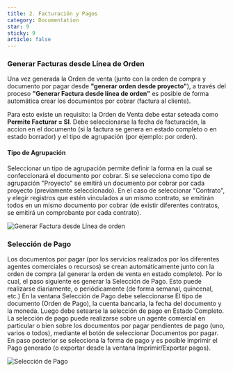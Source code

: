 ```yaml
---
title: 2. Facturación y Pagos
category: Documentation
star: 9
sticky: 9
article: false
---
```


### Generar Facturas desde Línea de Orden

Una vez generada la Orden de venta (junto con la orden de compra y documento por pagar desde **"generar orden desde proyecto"**), a través del proceso **"Generar Factura desde línea de orden"** es posible de forma automática crear los documentos por cobrar (factura al cliente).

Para esto existe un requisito: la Orden de Venta debe estar seteada como **Permite Facturar = SI**. Debe seleccionarse la fecha de facturación, la accion en el documento (si la factura se genera en estado completo o en estado borrador) y el tipo de agrupación (por ejemplo: por orden).

#### Tipo de Agrupación

Seleccionar un tipo de agrupación permite definir la forma en la cual se confeccionará el documento por cobrar.
Si se selecciona como tipo de agrupación "Proyecto" se emitirá un documento por cobrar por cada proyecto (previamente seleccionado). 
En el caso de seleccionar "Contrato", y elegir registros que estén vinculados a un mismo contrato, se emitirán todos en un mismo documento por cobrar (de existir diferentes contratos, se emitirá un comprobante por cada contrato).

![Generar Factura desde Línea de orden](/assets/img/docs/field-services-management/fis-services6.png)

### Selección de Pago

Los documentos por pagar (por los servicios realizados por los diferentes agentes comerciales o recursos) se crean automáticamente junto con la orden de compra (al generar la orden de venta en estado completo). Por lo cual, el paso siguiente es generar la Selección de Pago.
Esto puede realizarse diariamente, o periódicamente (de forma semanal, quincenal, etc.)
En la ventana Selección de Pago debe seleccionarse El tipo de documento (Orden de Pago), la cuenta bancaria, la fecha del documento y la moneda. Luego debe setearse la selección de pago en Estado Completo.
La selección de pago puede realizarse sobre un agente comercial en particular o bien sobre los documentos por pagar pendientes de pago (uno, varios o todos), mediante el botón de seleccionar Documentos por pagar.
En paso posterior se selecciona la forma de pago y es posible imprimir el Pago generado (o exportar desde la ventana Imprimir/Exportar pagos).

![Selección de Pago](/assets/img/docs/field-services-management/fis-services7.png)